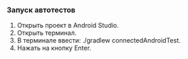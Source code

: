### Запуск автотестов

1. Открыть проект в Android Studio.
2. Открыть терминал.
3. В терминале ввести: ./gradlew connectedAndroidTest.
4. Нажать на кнопку Enter.


